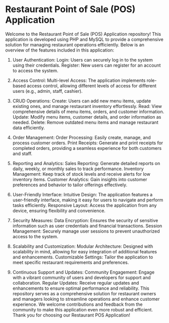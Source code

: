 # Restaurant Point of Sale (POS) Application

Welcome to the Restaurant Point of Sale (POS) Application repository! This application is developed using PHP and MySQL to provide a comprehensive solution for managing restaurant operations efficiently. Below is an overview of the features included in this application:

1. User Authentication:
Login: Users can securely log in to the system using their credentials.
Register: New users can register for an account to access the system.

3. Access Control:
Multi-level Access: The application implements role-based access control, allowing different levels of access for different users (e.g., admin, staff, cashier).

3. CRUD Operations:
Create: Users can add new menu items, update existing ones, and manage restaurant inventory effortlessly.
Read: View comprehensive details of menu items, orders, and customer information.
Update: Modify menu items, customer details, and order information as needed.
Delete: Remove outdated menu items and manage restaurant data efficiently.

4. Order Management:
Order Processing: Easily create, manage, and process customer orders.
Print Receipts: Generate and print receipts for completed orders, providing a seamless experience for both customers and staff.

5. Reporting and Analytics:
Sales Reporting: Generate detailed reports on daily, weekly, or monthly sales to track performance.
Inventory Management: Keep track of stock levels and receive alerts for low inventory items.
Customer Analytics: Gain insights into customer preferences and behavior to tailor offerings effectively.

6. User-Friendly Interface:
Intuitive Design: The application features a user-friendly interface, making it easy for users to navigate and perform tasks efficiently.
Responsive Layout: Access the application from any device, ensuring flexibility and convenience.

7. Security Measures:
Data Encryption: Ensures the security of sensitive information such as user credentials and financial transactions.
Session Management: Securely manage user sessions to prevent unauthorized access to the system.

8. Scalability and Customization:
Modular Architecture: Designed with scalability in mind, allowing for easy integration of additional features and enhancements.
Customizable Settings: Tailor the application to meet specific restaurant requirements and preferences.

9. Continuous Support and Updates:
Community Engagement: Engage with a vibrant community of users and developers for support and collaboration.
Regular Updates: Receive regular updates and enhancements to ensure optimal performance and reliability.
This repository serves as a comprehensive solution for restaurant owners and managers looking to streamline operations and enhance customer experience. We welcome contributions and feedback from the community to make this application even more robust and efficient. Thank you for choosing our Restaurant POS Application!
